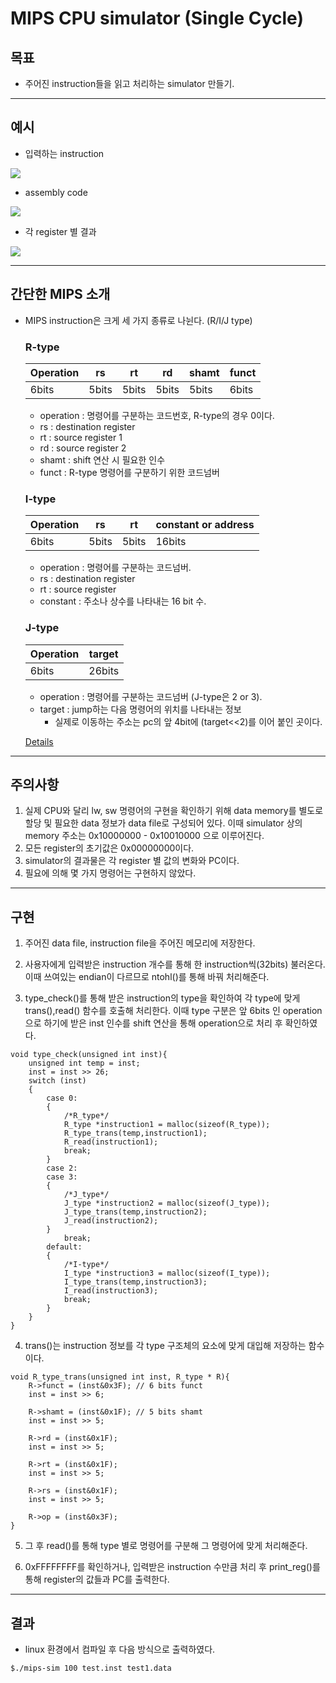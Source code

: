 # MIPS CPU simulator (Single Cycle)

## 목표 
- 주어진 instruction들을 읽고 처리하는 simulator 만들기.
-----------
## 예시
- 입력하는 instruction 
<img src="https://user-images.githubusercontent.com/86395683/147848487-58a13a93-7fa6-4478-adb0-2340becf84e0.PNG">

- assembly code
<img src="https://user-images.githubusercontent.com/86395683/147848486-f6d1d7fc-ac58-4a44-82dc-994b68932619.PNG">

- 각 register 별 결과
<img src="https://user-images.githubusercontent.com/86395683/147848488-6880fe34-707e-486e-b019-abb250f381a6.PNG">

---------
## 간단한 MIPS 소개
- MIPS instruction은 크게 세 가지 종류로 나뉜다. (R/I/J type)
    ### R-type

    |Operation|rs|rt|rd|shamt|funct|
    |----|-----|-----|-----|-----|-----|
    |6bits|5bits|5bits|5bits|5bits|6bits|

     
    * operation : 명령어를 구분하는 코드번호, R-type의 경우 0이다.
    * rs : destination register
    * rt : source register 1
    * rd : source register 2
    * shamt : shift 연산 시 필요한 인수
    * funct : R-type 명령어를 구분하기 위한 코드넘버
        
    ### I-type

    |Operation|rs|rt|constant or address|
    |-----|-----|-----|-----|
    |6bits|5bits|5bits|16bits|


    * operation : 명령어를 구분하는 코드넘버.
    * rs : destination register
    * rt : source register
    * constant : 주소나 상수를 나타내는 16 bit 수.
        
    ### J-type

    |Operation|target|
    |----|-----|
    |6bits|26bits|

    
    * operation : 명령어를 구분하는 코드넘버 (J-type은 2 or 3).
    * target : jump하는 다음 명령어의 위치를 나타내는 정보
        * 실제로 이동하는 주소는 pc의 앞 4bit에 (target<<2)를 이어 붙인 곳이다. 

    [Details](https://opencores.org/projects/plasma/opcodes)

---------

## 주의사항
1. 실제 CPU와 달리 lw, sw 명령어의 구현을 확인하기 위해 data memory를 별도로 할당 및 필요한 data 정보가 data file로 구성되어 있다. 이때 simulator 상의 memory 주소는 0x10000000 - 0x10010000 으로 이루어진다.
2. 모든 register의 초기값은 0x00000000이다.
3. simulator의 결과물은 각 register 별 값의 변화와 PC이다.
4. 필요에 의해 몇 가지 명령어는 구현하지 않았다.

---------

## 구현
1. 주어진 data file, instruction file을 주어진 메모리에 저장한다.

2. 사용자에게 입력받은 instruction 개수를 통해 한 instruction씩(32bits) 불러온다. 이때 쓰여있는 endian이 다르므로 ntohl()를 통해 바꿔 처리해준다.

3. type_check()를 통해 받은 instruction의 type을 확인하여 각 type에 맞게 trans(),read() 함수를 호출해 처리한다. 이때 type 구분은 앞 6bits 인 operation으로 하기에 받은 inst 인수를 shift 연산을 통해 operation으로 처리 후 확인하였다.

```
void type_check(unsigned int inst){
    unsigned int temp = inst;
    inst = inst >> 26;
    switch (inst)
    {
        case 0:
        {
            /*R_type*/
            R_type *instruction1 = malloc(sizeof(R_type));
            R_type_trans(temp,instruction1);
            R_read(instruction1);
            break;
        }
        case 2:        
        case 3:
        {
            /*J_type*/
            J_type *instruction2 = malloc(sizeof(J_type));
            J_type_trans(temp,instruction2);
            J_read(instruction2);
        }
            break;
        default:
        {
            /*I-type*/
            I_type *instruction3 = malloc(sizeof(I_type));
            I_type_trans(temp,instruction3);
            I_read(instruction3);
            break;
        }
    } 
}
```

4. trans()는 instruction 정보를 각 type 구조체의 요소에 맞게 대입해 저장하는 함수이다. 
```
void R_type_trans(unsigned int inst, R_type * R){
    R->funct = (inst&0x3F); // 6 bits funct
    inst = inst >> 6;

    R->shamt = (inst&0x1F); // 5 bits shamt 
    inst = inst >> 5;
    
    R->rd = (inst&0x1F);
    inst = inst >> 5;

    R->rt = (inst&0x1F);
    inst = inst >> 5;

    R->rs = (inst&0x1F);
    inst = inst >> 5;

    R->op = (inst&0x3F);
}
```
5. 그 후 read()를 통해 type 별로 명령어를 구분해 그 명령어에 맞게 처리해준다.

6. 0xFFFFFFFF를 확인하거나, 입력받은 instruction 수만큼 처리 후 print_reg()를 통해 register의 값들과 PC를 출력한다.

---------
## 결과
- linux 환경에서 컴파일 후 다음 방식으로 출력하였다.
```
$./mips-sim 100 test.inst test1.data  
```

